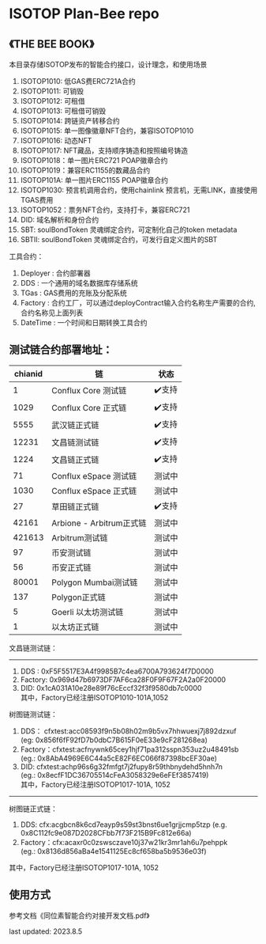 # ISOTOP Plan-Bee repo
## 《THE BEE BOOK》 

本目录存储ISOTOP发布的智能合约接口，设计理念，和使用场景  
1. ISOTOP1010: 低GAS费ERC721A合约  
2. ISOTOP1011: 可销毁  
3. ISOTOP1012: 可租借 
4. ISOTOP1013: 可租借可销毁  
5. ISOTOP1014: 跨链资产转移合约  
6. ISOTOP1015: 单一图像徽章NFT合约，兼容ISOTOP1010   
7. ISOTOP1016: 动态NFT   
8. ISOTOP1017: NFT藏品，支持顺序铸造和按照编号铸造 
9. ISOTOP1018：单一图片ERC721 POAP徽章合约
10. ISOTOP1019：兼容ERC1155的数藏品合约
11. ISOTOP101A: 单一图片ERC1155 POAP徽章合约
12. ISOTOP1030: 预言机调用合约，使用chainlink 预言机，无需LINK，直接使用TGAS费用  
13. ISOTOP1052：票务NFT合约，支持打卡，兼容ERC721
14. DID: 域名解析和身份合约
15. SBT: soulBondToken 灵魂绑定合约，可定制化自己的token metadata
16. SBTII: soulBondToken 灵魂绑定合约，可发行自定义图片的SBT

工具合约：  
1. Deployer : 合约部署器  
2. DDS :  一个通用的域名数据库存储系统  
3. TGas : GAS费用的充账及分配系统  
4. Factory : 合约工厂，可以通过deployContract输入合约名称生产需要的合约, 合约名称见上面列表  
5. DateTime : 一个时间和日期转换工具合约  


## 测试链合约部署地址：

|     chianid    |     链                          |     状态    | 
|----------------|---------------------------------|-------------|
|     1          |     Conflux Core 测试链          | :heavy_check_mark:支持 |
|     1029       |     Conflux Core 正式链          | :heavy_check_mark:支持 |
|     5555       |     武汉链正式链                  | :heavy_check_mark:支持 |
|     12231      |     文昌链测试链                  | :heavy_check_mark:支持 |
|     1224       |     文昌链正式链                  | :heavy_check_mark:支持 |
|     71         |     Conflux eSpace 测试链        | 测试中       |
|     1030       |     Conflux eSpace 正式链        | 测试中       |
|     27         |     草田链正式链                  | :heavy_check_mark:支持 |
|     42161      |     Arbione - Arbitrum正式链     | 测试中       |
|     421613     |     Arbitrum测试链               | 测试中       |
|     97         |     币安测试链                    | 测试中       |
|     56         |     币安正式链                    | 测试中       |
|     80001      |     Polygon Mumbai测试链         | 测试中       |
|     137        |     Polygon正式链                | 测试中       |
|     5          |     Goerli 以太坊测试链           | 测试中       |
|     1          |     以太坊正式链                  | 测试中       |

文昌链测试链：
***
1. DDS : 0xF5F5517E3A4f9985B7c4ea6700A793624f7D0000   
2. Factory:  0x969d47b6973DF7AF6ca28F0F9F67F2A2a0F20000   
3. DID: 0x1cA031A10e28e89f76cEccf32f3f9580db7c0000  
其中，Factory已经注册ISOTOP1010-101A,1052  

树图链测试链：
1. DDS： cfxtest:acc08593f9n5b08h02m9b5vx7hhwuexj7j892dzxuf   
   (eg: 0x856f6fF92fD7b0dbC7B615F0eE33e9cF281268ea)   
2. Factory：cfxtest:acfnywnk65cey1hjf71pa312sspn353uz2u48491sb    
   (eg.: 0x8AbA4969E6C44a5cE82F6EC066f87398bcEF30ae)   
3. DID: cfxtest:achp96s6g32fmfgt7j2fupy8r59thbnydehd5hnh7n   
   (eg.: 0x8ecfF1DC36705514cFeA3058329e6eFEf3857419)   
其中，Factory已经注册ISOTOP1017-101A, 1052
***
树图链正式链：
1. DDS: cfx:acgbcn8k6cd7eayp9s59st3bnst6ue1grjjcmp5tzp
   (e.g. 0x8C112fc9e087D2028CFbb7f73F215B9Fc812e66a)
2. Factory：cfx:acaxr0c0zswsczave10j37w21kr3mr1ah6u7pehppk  
   (eg.: 0x8136d856aBa4e1541125Ec8cf658ba5b9536e03f)   
 
其中，Factory已经注册ISOTOP1017-101A, 1052
## 使用方式
参考文档《同位素智能合约对接开发文档.pdf》

last updated: 2023.8.5


